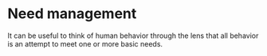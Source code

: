 # Need management

It can be useful to think of human behavior through the lens that all behavior is an attempt to meet one or more basic needs.